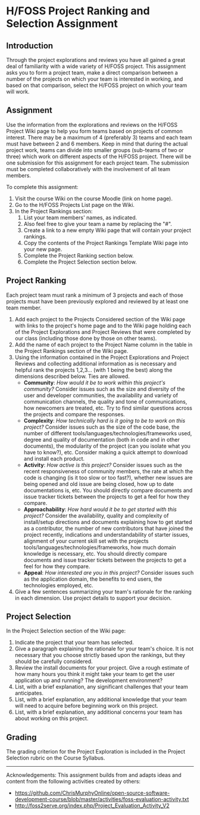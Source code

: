 # H/FOSS Project Ranking and Selection Assignment

## Introduction

Through the project explorations and reviews you have all gained a great deal of familiarity with a wide variety of H/FOSS project. This assignment asks you to form a project team, make a direct comparison between a number of the projects on which your team is interested in working, and based on that comparison, select the H/FOSS project on which your team will work.

## Assignment

Use the information from the explorations and reviews on the H/FOSS Project Wiki page to help you form teams based on projects of common interest. There may be a maximum of 4 (preferably 3) teams and each team must have between 2 and 6 members. Keep in mind that during the actual project work, teams can divide into smaller groups (sub-teams of two or three) which work on different aspects of the H/FOSS project. There will be one submission for this assignment for each project team. The submission must be completed collaboratively with the involvement of all team members.

To complete this assignment:

1. Visit the course Wiki on the course Moodle (link on home page).
1. Go to the H/FOSS Projects List page on the Wiki.
1. In the Project Rankings section:
   1. List your team members' names, as indicated.
   1. Also feel free to give your team a name by replacing the "#".
   1. Create a link to a new empty Wiki page that will contain your project rankings.
   1. Copy the contents of the Project Rankings Template Wiki page into your new page.
   1. Complete the Project Ranking section below.
   1. Complete the Project Selection section below.


## Project Ranking

Each project team must rank a minimum of 3 projects and each of those projects must have been previously explored and reviewed by at least one team member.

1. Add each project to the Projects Considered section of the Wiki page with links to the project's home page and to the Wiki page holding each of the Project Explorations and Project Reviews that were completed by our class (including those done by those on other teams).
1. Add the name of each project to the Project Name column in the table in the Project Rankings section of the Wiki page.
1. Using the information contained in the Project Explorations and Project Reviews and collecting additional information as is necessary and helpful rank the projects 1,2,3... (with 1 being the best) along the dimensions described below. Ties are allowed.
   * **Community**: *How would it be to work within this project's community?* Consider issues such as the size and diversity of the user and developer communities, the availability and variety of communication channels, the quality and tone of communications, how newcomers are treated, etc. Try to find similar questions across the projects and compare the responses.
   * **Complexity**: *How technically hard is it going to be to work on this project?* Consider issues such as the size of the code base, the number of different tools/languages/technologies/frameworks used, degree and quality of documentation (both in code and in other documents), the modularity of the project (can you isolate what you have to know?), etc. Consider making a quick attempt to download and install each product.
   * **Activity**: *How active is this project?* Consider issues such as the recent responsiveness of community members, the rate at which the code is changing (is it too slow or too fast?), whether new issues are being opened and old issue are being closed, how up to date documentations is, etc. You should directly compare documents and issue tracker tickets between the projects to get a feel for how they compare.
   * **Approachability**: *How hard would it be to get started with this project?* Consider the availability, quality and complexity of install/setup directions and documents explaining how to get started as a contributor, the number of new contributors that have joined the project recently, indications and understandability of starter issues, alignment of your current skill set with the projects tools/languages/technologies/frameworks, how much domain knowledge is necessary, etc. You should directly compare documents and issue tracker tickets between the projects to get a feel for how they compare.
   * **Appeal**: *How interested are you in this project?* Consider issues such as the application domain, the benefits to end users, the technologies employed, etc.
1. Give a few sentences summarizing your team's rationale for the ranking in each dimension. Use project details to support your decision.

## Project Selection

In the Project Selection section of the Wiki page:

1. Indicate the project that your team has selected.
1. Give a paragraph explaining the rationale for your team's choice. It is not necessary that you choose strictly based upon the rankings, but they should be carefully considered.
1. Review the install documents for your project. Give a rough estimate of how many hours you think it might take your team to get the user application up and running? The development environment?
1. List, with a brief explanation, any significant challenges that your team anticipates.
1. List, with a brief explanation, any additional knowledge that your team will need to acquire before beginning work on this project.
1. List, with a brief explanation, any additional concerns your team has about working on this project.

## Grading

The grading criterion for the Project Exploration is included in the Project Selection rubric on the Course Syllabus.

----------

Acknowledgements: This assignment builds from and adapts ideas and content from the following activities created by others:

* https://github.com/ChrisMurphyOnline/open-source-software-development-course/blob/master/activities/foss-evaluation-activity.txt
* http://foss2serve.org/index.php/Project_Evaluation_Activity_V2
